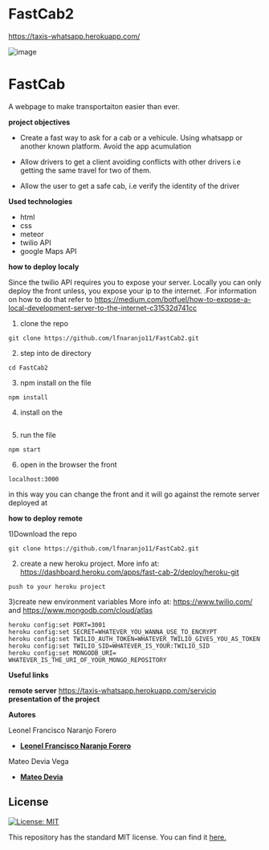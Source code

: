 # FastCab2


https://taxis-whatsapp.herokuapp.com/

 ![image](https://drive.google.com/uc?export=view&id=1vSycqCyF1IhzKpOj8B9JFC3h7R_7sKI2)
 
 
# FastCab
A webpage to make transportaiton easier than ever.


**project objectives**

* Create a fast way to ask for a cab or a vehicule. Using whatsapp or another known platform. Avoid the app acumulation

* Allow drivers to get a client avoiding conflicts with other drivers i.e getting the same travel for two of them.

* Allow the user to get a safe cab, i.e verify the identity of the driver



**Used  technologies**
* html
* css
* meteor
* twilio API
* google Maps API


**how to deploy localy**

Since the twilio API requires you to expose your server. Locally you can only deploy the front unless, you expose your ip to the internet. 
.For information on how to do that refer to https://medium.com/botfuel/how-to-expose-a-local-development-server-to-the-internet-c31532d741cc


1) clone the repo
```
git clone https://github.com/lfnaranjo11/FastCab2.git
```

2) step into de directory
```
cd FastCab2
```

3) npm install on the file 

```
npm install 
```
4) install on the 

```
```

5) run the file

```
npm start
```

6) open in the browser the front 

```
localhost:3000
```

in this way you can change the front and it will go against the remote server deployed at

**how to deploy remote**

1)Download the repo

```
git clone https://github.com/lfnaranjo11/FastCab2.git

```

2) create a new heroku project. More info at: https://dashboard.heroku.com/apps/fast-cab-2/deploy/heroku-git


```
push to your heroku project
```

3)create  new environment variables
More info at: https://www.twilio.com/ and https://www.mongodb.com/cloud/atlas

```
heroku config:set PORT=3001
heroku config:set SECRET=WHATEVER_YOU_WANNA_USE_TO_ENCRYPT
heroku config:set TWILIO_AUTH_TOKEN=WHATEVER_TWILIO_GIVES_YOU_AS_TOKEN
heroku config:set TWILIO_SID=WHATEVER_IS_YOUR:TWILIO_SID
heroku config:set MONGODB_URI= WHATEVER_IS_THE_URI_OF_YOUR_MONGO_REPOSITORY

```


**Useful links**



**remote server**
https://taxis-whatsapp.herokuapp.com/servicio
**presentation of the project**


**Autores** 

 Leonel Francisco Naranjo Forero
 * [__Leonel Francisco Naranjo Forero__](https://github.com/lfnaranjo11)


  Mateo Devia Vega
  * [__Mateo Devia__](https://github.com/mateodevia)

  

## License
[![License: MIT](https://img.shields.io/badge/License-MIT-yellow.svg)](https://opensource.org/licenses/MIT)

This repository has the standard MIT license. You can find it [here.](https://github.com/lfnaranjo11/FastCab2/blob/master/LICENSE)


